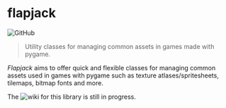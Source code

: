 # flapjack

![GitHub](https://img.shields.io/github/license/jaynewey/flapjack)

> Utility classes for managing common assets in games made with pygame.

_Flapjack_ aims to offer quick and flexible classes for managing common assets used in games with pygame such as texture atlases/spritesheets, tilemaps, bitmap fonts and more.

The ![wiki](https://github.com/jaynewey/flapjack/wiki) for this library is still in progress.
